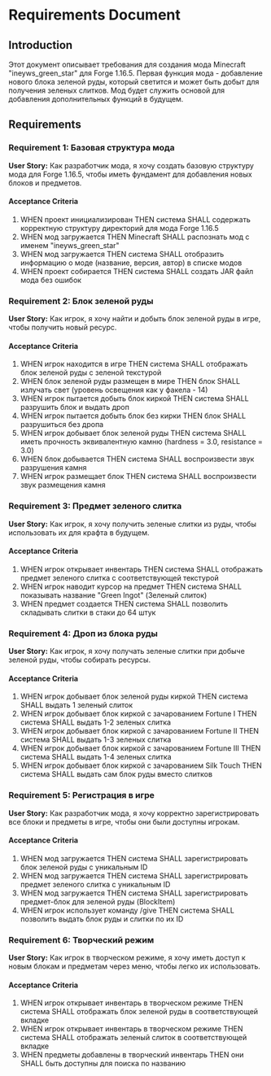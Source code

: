 # Requirements Document

## Introduction

Этот документ описывает требования для создания мода Minecraft "ineyws_green_star" для Forge 1.16.5. Первая функция мода - добавление нового блока зеленой руды, который светится и может быть добыт для получения зеленых слитков. Мод будет служить основой для добавления дополнительных функций в будущем.

## Requirements

### Requirement 1: Базовая структура мода

**User Story:** Как разработчик мода, я хочу создать базовую структуру мода для Forge 1.16.5, чтобы иметь фундамент для добавления новых блоков и предметов.

#### Acceptance Criteria

1. WHEN проект инициализирован THEN система SHALL содержать корректную структуру директорий для мода Forge 1.16.5
2. WHEN мод загружается THEN Minecraft SHALL распознать мод с именем "ineyws_green_star"
3. WHEN мод загружается THEN система SHALL отобразить информацию о моде (название, версия, автор) в списке модов
4. WHEN проект собирается THEN система SHALL создать JAR файл мода без ошибок

### Requirement 2: Блок зеленой руды

**User Story:** Как игрок, я хочу найти и добыть блок зеленой руды в игре, чтобы получить новый ресурс.

#### Acceptance Criteria

1. WHEN игрок находится в игре THEN система SHALL отображать блок зеленой руды с зеленой текстурой
2. WHEN блок зеленой руды размещен в мире THEN блок SHALL излучать свет (уровень освещения как у факела - 14)
3. WHEN игрок пытается добыть блок киркой THEN система SHALL разрушить блок и выдать дроп
4. WHEN игрок пытается добыть блок без кирки THEN блок SHALL разрушиться без дропа
5. WHEN игрок добывает блок зеленой руды THEN система SHALL иметь прочность эквивалентную камню (hardness = 3.0, resistance = 3.0)
6. WHEN блок добывается THEN система SHALL воспроизвести звук разрушения камня
7. WHEN игрок размещает блок THEN система SHALL воспроизвести звук размещения камня

### Requirement 3: Предмет зеленого слитка

**User Story:** Как игрок, я хочу получить зеленые слитки из руды, чтобы использовать их для крафта в будущем.

#### Acceptance Criteria

1. WHEN игрок открывает инвентарь THEN система SHALL отображать предмет зеленого слитка с соответствующей текстурой
2. WHEN игрок наводит курсор на предмет THEN система SHALL показывать название "Green Ingot" (Зеленый слиток)
3. WHEN предмет создается THEN система SHALL позволить складывать слитки в стаки до 64 штук

### Requirement 4: Дроп из блока руды

**User Story:** Как игрок, я хочу получать зеленые слитки при добыче зеленой руды, чтобы собирать ресурсы.

#### Acceptance Criteria

1. WHEN игрок добывает блок зеленой руды киркой THEN система SHALL выдать 1 зеленый слиток
2. WHEN игрок добывает блок киркой с зачарованием Fortune I THEN система SHALL выдать 1-2 зеленых слитка
3. WHEN игрок добывает блок киркой с зачарованием Fortune II THEN система SHALL выдать 1-3 зеленых слитка
4. WHEN игрок добывает блок киркой с зачарованием Fortune III THEN система SHALL выдать 1-4 зеленых слитка
5. WHEN игрок добывает блок киркой с зачарованием Silk Touch THEN система SHALL выдать сам блок руды вместо слитков

### Requirement 5: Регистрация в игре

**User Story:** Как разработчик мода, я хочу корректно зарегистрировать все блоки и предметы в игре, чтобы они были доступны игрокам.

#### Acceptance Criteria

1. WHEN мод загружается THEN система SHALL зарегистрировать блок зеленой руды с уникальным ID
2. WHEN мод загружается THEN система SHALL зарегистрировать предмет зеленого слитка с уникальным ID
3. WHEN мод загружается THEN система SHALL зарегистрировать предмет-блок для зеленой руды (BlockItem)
4. WHEN игрок использует команду /give THEN система SHALL позволить выдать блок руды и слитки по их ID

### Requirement 6: Творческий режим

**User Story:** Как игрок в творческом режиме, я хочу иметь доступ к новым блокам и предметам через меню, чтобы легко их использовать.

#### Acceptance Criteria

1. WHEN игрок открывает инвентарь в творческом режиме THEN система SHALL отображать блок зеленой руды в соответствующей вкладке
2. WHEN игрок открывает инвентарь в творческом режиме THEN система SHALL отображать зеленый слиток в соответствующей вкладке
3. WHEN предметы добавлены в творческий инвентарь THEN они SHALL быть доступны для поиска по названию

